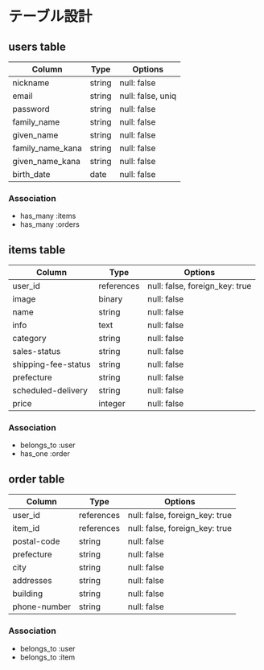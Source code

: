 # テーブル設計

## users table
| Column | Type | Options |
| -- | -- | -- |
| nickname | string | null: false |
| email | string | null: false, uniq |
| password | string | null: false |
| family_name | string | null: false |
| given_name | string | null: false |
| family_name_kana | string | null: false |
| given_name_kana | string | null: false |
| birth_date | date | null: false |

### Association
- has_many :items
- has_many :orders

## items table
| Column | Type | Options |
| -- | -- | -- |
| user_id | references | null: false, foreign_key: true |
| image | binary | null: false |
| name | string | null: false |
| info | text | null: false |
| category | string | null: false |
| sales-status | string | null: false |
| shipping-fee-status | string | null: false |
| prefecture | string | null: false |
| scheduled-delivery | string | null: false |
| price | integer | null: false |

### Association
- belongs_to :user
- has_one :order

## order table
| Column | Type | Options |
| -- | -- | -- |
| user_id | references | null: false, foreign_key: true |
| item_id | references | null: false, foreign_key: true |
| postal-code | string | null: false |
| prefecture | string | null: false |
| city | string | null: false |
| addresses | string | null: false |
| building | string | null: false |
| phone-number | string | null: false |

### Association
- belongs_to :user
- belongs_to :item
